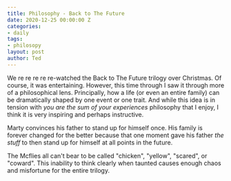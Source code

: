 ```yaml
---
title: Philosophy - Back to The Future
date: 2020-12-25 00:00:00 Z
categories:
- daily
tags:
- philosopy
layout: post
author: Ted
---
```


We re re re re re-watched the Back to The Future trilogy over Christmas. Of course, it was entertaining. However, this time through I saw it through more of a philosophical lens. Principally, how a life (or even an entire family) can be dramatically shaped by one event or one trait. And while this idea is in tension with _you are the sum of your experiences_ philosophy that I enjoy, I think it is very inspiring and perhaps instructive.

Marty convinces his father to stand up for himself once. His family is forever changed for the better because that one moment gave his father _the stuff_ to then stand up for himself at all points in the future. 

The Mcflies all can't bear to be called "chicken", "yellow", "scared", or "coward". This inability to think clearly when taunted causes enough chaos and misfortune for the entire trilogy. 
